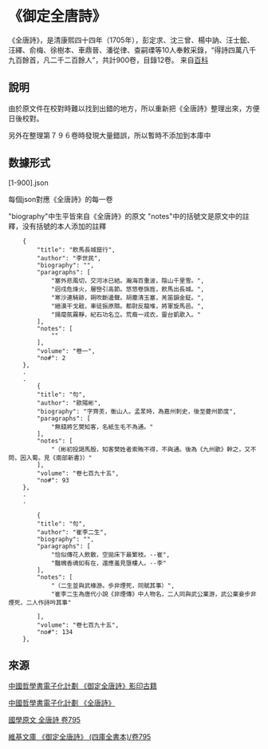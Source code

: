 
《御定全唐詩》
===============

《全唐詩》，是清康熙四十四年（1705年），彭定求、沈三曾、楊中訥、汪士鋐、汪繹、俞梅、徐樹本、車鼎晉、潘從律、查嗣瑮等10人奉敕采錄，“得詩四萬八千九百餘首，凡二千二百餘人”，共計900卷，目錄12卷。 来自[百科](https://baike.baidu.com/item/%E5%85%A8%E5%94%90%E8%AF%97)

## 說明
由於原文件在校對時難以找到出錯的地方，所以重新把《全唐詩》整理出來，方便日後校對。

另外在整理第７９６卷時發現大量錯誤，所以暫時不添加到本庫中

## 数據形式

[1-900].json

每個json對應《全唐詩》的每一卷

"biography"中生平皆來自《全唐詩》的原文
"notes"中的括號文是原文中的註釋，没有括號的本人添加的註釋

```
    {
        "title": "飲馬長城窟行",
        "author": "李世民",
        "biography": "",
        "paragraphs": [
            "塞外悲風切，交河冰已結。瀚海百重波，陰山千里雪。",
            "迥戍危烽火，層巒引高節。悠悠卷旆旌，飲馬出長城。",
            "寒沙連騎跡，朔吹斷邊聲。胡塵清玉塞，羌笛韻金鉦。",
            "絕漠干戈戢，車徒振原隰。都尉反龍堆，將軍旋馬邑。",
            "揚麾氛霧靜，紀石功名立。荒裔一戎衣，靈台凱歌入。"
        ],
        "notes": [
            ""
        ],
        "volume": "卷一",
        "no#": 2
    },
    .
    .
        {
        "title": "句",
        "author": "歐陽彬",
        "biography": "字齊羙，衡山人。孟㫤時，為嘉州刺史，後至䕫州節度",
        "paragraphs": [
            "無錢將乞樊知客，名紙生毛不為通。"
        ],
        "notes": [
            "（彬初投謁馬殷，知客樊姓者索賄不得，不與通。後為《九州歌》幹之，又不問，因入蜀。見《南部新書》）"
        ],
        "volume": "卷七百九十五",
        "no#": 93
    },
    .
    .
    
        {
        "title": "句",
        "author": "崔李二生",
        "biography": "",
        "paragraphs": [
            "恰似傳花人飲散，空拋床下最繁枝。--崔",
            "豔魄香魂如有在，還應羞見墮樓人。--李"
        ],
        "notes": [
            "（二生並與武椽游。歩非煙死，同賦其事）",
            "崔李二生為唐代小說《非煙傳》中人物名，二人同與武公業游，武公業妾步非煙死，二人作詩吟其事"

        ],
        "volume": "卷七百九十五",
        "no#": 134
    },
```

## 來源
[中國哲學書電子化計劃 《御定全唐詩》影印古籍](https://ctext.org/library.pl?if=gb&res=5801)

[中國哲學書電子化計劃 《全唐詩》](https://ctext.org/quantangshi/zh)

[國學原文 全唐詩 卷795](http://www.guoxue.com/qts/qts_0795.htm)

[維基文庫 《御定全唐詩》 (四庫全書本)/卷795](https://zh.m.wikisource.org/zh-hant/%E5%BE%A1%E5%AE%9A%E5%85%A8%E5%94%90%E8%A9%A9_(%E5%9B%9B%E5%BA%AB%E5%85%A8%E6%9B%B8%E6%9C%AC)/%E5%8D%B7795#)

